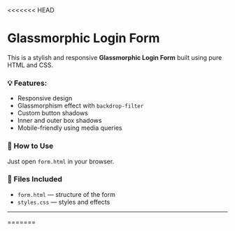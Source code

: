 <<<<<<< HEAD
# Glassmorphic Login Form

This is a stylish and responsive **Glassmorphic Login Form** built using pure HTML and CSS.

### 💡 Features:
- Responsive design
- Glassmorphism effect with `backdrop-filter`
- Custom button shadows
- Inner and outer box shadows
- Mobile-friendly using media queries



### 🚀 How to Use

Just open `form.html` in your browser.

### 📁 Files Included
- `form.html` — structure of the form
- `styles.css` — styles and effects

---
=======

